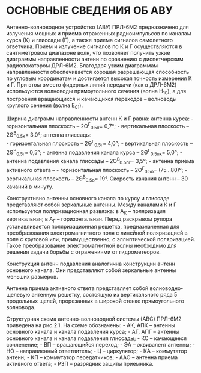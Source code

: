 # ОСНОВНЫЕ СВЕДЕНИЯ ОБ АВУ

Антенно-волноводное устройство (АВУ) ПРЛ-6М2 предназначено для излучения мощных и приема отраженных радиоимпульсов по каналам курса (К) и глиссады (Г), а также приема сигналов самолетного ответчика.
 		Прием и излучение сигналов по К и Г осуществляются в сантиметровом диапазоне волн, что позволяет получить узкие диаграммы направленности антенн по сравнению с диспетчерским радиолокатором ДРЛ-6М2. 
 		Благодаря узким диаграммам направленности обеспечивается хорошая разрешающая способность по угловым координатам и достигается высокая точность измерения К и Г. При этом вместо фидерных линий передачи (как в ДРЛ-6М2) используются волноводы прямоугольного сечения (волна Н<sub>10</sub>), а для построения вращающихся и качающихся переходов – волноводы круглого сечения (волна Е<sub>01</sub>). 

Ширина диаграмм направленности антенн К и Г равна:
 		антенна курса:
          - горизонтальная плоскость 	–	2&Theta;<sup>Г</sup><sub>0.5к</sub>= 0,7&deg;;
          - вертикальная плоскость		–	2&Theta;<sup>В</sup><sub>0.5к</sub>= 3,0&deg;;
 		антенна глиссады:	
          - горизонтальная плоскость	–	2&Theta;<sup>Г</sup><sub>0.5г</sub>= 4,0&deg;;
          - вертикальная плоскость		–	2&Theta;<sup>В</sup><sub>0.5г</sub>= 0,5&deg;; 
          - антенна подавления канала курса		–	2&Theta;<sup>Г</sup><sub>0.5пк</sub>= 5,0&deg;;
          - антенна подавления канала глиссады	–	2&Theta;<sup>В</sup><sub>0.5пг</sub>= 3,5&deg;;
          - антенна приема активного  ответа – 
          - горизонтальная плоскость	–	2&Theta;<sup>Г</sup><sub>0.5о</sub>= (75…80)&deg;;
          - вертикальная плоскость		–	2&Theta;<sup>В</sup><sub>0.5о</sub>= 19&deg;.
Скорость качания антенн – 30 качаний в минуту.
 
Конструктивно антенны основного канала по курсу и глиссаде представляют собой зеркальные антенны. Между каналами К и Г используется поляризационная развязка: в А<sub>К</sub> – поляризация вертикальная; в А<sub>Г</sub> – горизонтальная. Перед раскрывом рупора устанавливается поляризационная решетка, предназначенная для преобразования электромагнитного поля с линейной поляризацией в поле с круговой или, преимущественно, с эллиптической поляризацией. Такое преобразование электромагнитной волны необходимо для решения задачи борьбы с отражениями от гидрометеоров. 

Конструкция антенн подавления аналогична конструкции антенн основного канала. Они  представляют собой зеркальные антенны  меньших размеров. 

Антенна приема активного ответа представляет собой волноводно-щелевую антенную решетку, состоящую из вертикального ряда 5 продольных щелей, прорезанных в широкой стенке прямоугольного волновода. 

Структурная схема антенно-волноводной системы  (АВС) ПРЛ-6М2 приведена на рис.2.1. На схеме обозначены:
 		- АК, АПК	– 	антенны основного канала и канала подавления курса;
 		- АГ, АПГ	–	антенны основного канала и канала подавления глиссады;
 		- КС		–	качающееся сочленение;
 		- ВП		–	вращающийся переход;
 		- ЭА		–	эквивалент антенны;
 		- НО		–	направленный ответвитель;
 		- Ц		–	циркулятор;
 		- КА      –   коммутатор антенн;
 		- КП      –   коммутатор передатчиков;
 		- ААО     –   антенна приема активного ответа;
 		- РЗП     –   разрядник защиты приемника.
